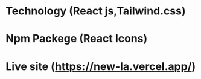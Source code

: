 # Technology (React js,Tailwind.css)
# Npm Packege (React Icons)
# Live site (https://new-la.vercel.app/)